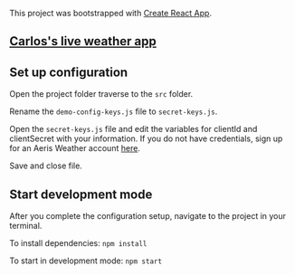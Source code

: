 This project was bootstrapped with [Create React App](https://github.com/facebookincubator/create-react-app).


## [Carlos's live weather app](http://weather-app-cm.surge.sh/ "Carlos's weather app")


## Set up configuration
Open the project folder traverse to the `src` folder.

Rename the `demo-config-keys.js` file to `secret-keys.js`.

Open the `secret-keys.js` file and edit the variables for clientId and clientSecret with your information. If you do not have credentials, sign up for an Aeris Weather account [here](https://www.aerisweather.com/).

Save and close file.

## Start development mode
After you complete the configuration setup, navigate to the project in your terminal.

To install dependencies: `npm install`

To start in development mode: `npm start`
